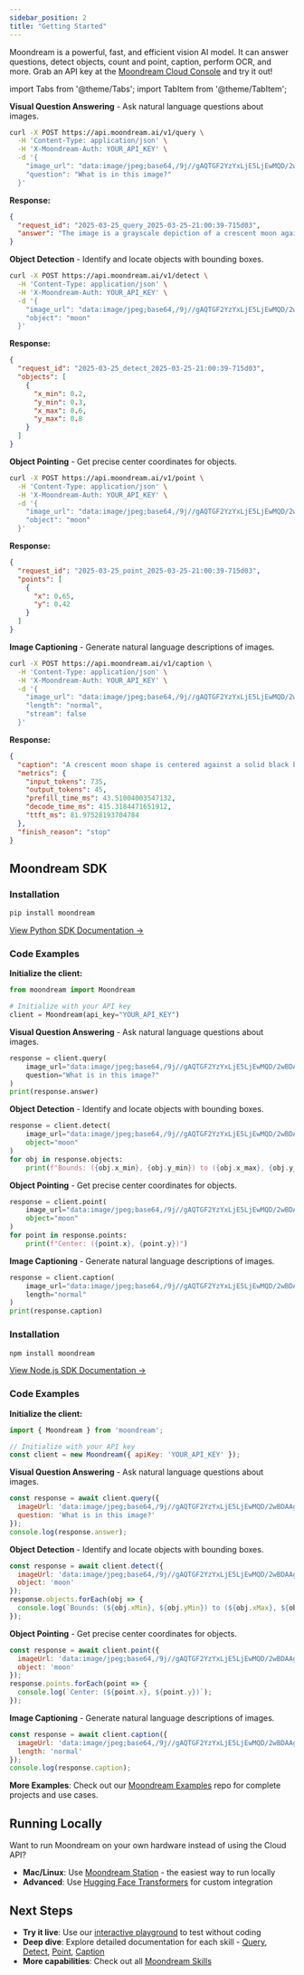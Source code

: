 ```yaml
---
sidebar_position: 2
title: "Getting Started"
---
```


Moondream is a powerful, fast, and efficient vision AI model. It can answer questions, detect objects, count and point, caption, perform OCR, and more.  Grab an API key at the [Moondream Cloud Console](https://moondream.ai/c/cloud/api-keys) and try it out!

import Tabs from '@theme/Tabs';
import TabItem from '@theme/TabItem';

<Tabs>
  <TabItem value="query" label="Query" default>

**Visual Question Answering** - Ask natural language questions about images.

```bash
curl -X POST https://api.moondream.ai/v1/query \
  -H 'Content-Type: application/json' \
  -H 'X-Moondream-Auth: YOUR_API_KEY' \
  -d '{
    "image_url": "data:image/jpeg;base64,/9j//gAQTGF2YzYxLjE5LjEwMQD/2wBDAAg+Pkk+SVVVVVVVVWRdZGhoaGRkZGRoaGhwcHCDg4NwcHBoaHBwfHyDg4+Tj4eHg4eTk5ubm7q6srLZ2eD/////xABZAAADAQEBAQAAAAAAAAAAAAAABgcFCAECAQEAAAAAAAAAAAAAAAAAAAAAEAADAAMBAQEBAAAAAAAAAAAAAQIDIREEURKBEQEAAAAAAAAAAAAAAAAAAAAA/8AAEQgAGQAZAwESAAISAAMSAP/aAAwDAQACEQMRAD8A5/PQAAABirHyVS2mUip/Pm4/vQAih9ABuRUrVLqMEALVNead7/pFgAfc+d5NLSEEAAAA/9k=",
    "question": "What is in this image?"
  }'
```

**Response:**
```json
{
  "request_id": "2025-03-25_query_2025-03-25-21:00:39-715d03",
  "answer": "The image is a grayscale depiction of a crescent moon against a black background. The moon is rendered in varying shades of gray, appearing as a smooth, curved shape with no visible craters or details."
}
```

  </TabItem>
  <TabItem value="detect" label="Detect">

**Object Detection** - Identify and locate objects with bounding boxes.

```bash
curl -X POST https://api.moondream.ai/v1/detect \
  -H 'Content-Type: application/json' \
  -H 'X-Moondream-Auth: YOUR_API_KEY' \
  -d '{
    "image_url": "data:image/jpeg;base64,/9j//gAQTGF2YzYxLjE5LjEwMQD/2wBDAAg+Pkk+SVVVVVVVVWRdZGhoaGRkZGRoaGhwcHCDg4NwcHBoaHBwfHyDg4+Tj4eHg4eTk5ubm7q6srLZ2eD/////xABZAAADAQEBAQAAAAAAAAAAAAAABgcFCAECAQEAAAAAAAAAAAAAAAAAAAAAEAADAAMBAQEBAAAAAAAAAAAAAQIDIREEURKBEQEAAAAAAAAAAAAAAAAAAAAA/8AAEQgAGQAZAwESAAISAAMSAP/aAAwDAQACEQMRAD8A5/PQAAABirHyVS2mUip/Pm4/vQAih9ABuRUrVLqMEALVNead7/pFgAfc+d5NLSEEAAAA/9k=",
    "object": "moon"
  }'
```

**Response:**
```json
{
  "request_id": "2025-03-25_detect_2025-03-25-21:00:39-715d03",
  "objects": [
    {
      "x_min": 0.2,
      "y_min": 0.3,
      "x_max": 0.6,
      "y_max": 0.8
    }
  ]
}
```

  </TabItem>
  <TabItem value="point" label="Point">

**Object Pointing** - Get precise center coordinates for objects.

```bash
curl -X POST https://api.moondream.ai/v1/point \
  -H 'Content-Type: application/json' \
  -H 'X-Moondream-Auth: YOUR_API_KEY' \
  -d '{
    "image_url": "data:image/jpeg;base64,/9j//gAQTGF2YzYxLjE5LjEwMQD/2wBDAAg+Pkk+SVVVVVVVVWRdZGhoaGRkZGRoaGhwcHCDg4NwcHBoaHBwfHyDg4+Tj4eHg4eTk5ubm7q6srLZ2eD/////xABZAAADAQEBAQAAAAAAAAAAAAAABgcFCAECAQEAAAAAAAAAAAAAAAAAAAAAEAADAAMBAQEBAAAAAAAAAAAAAQIDIREEURKBEQEAAAAAAAAAAAAAAAAAAAAA/8AAEQgAGQAZAwESAAISAAMSAP/aAAwDAQACEQMRAD8A5/PQAAABirHyVS2mUip/Pm4/vQAih9ABuRUrVLqMEALVNead7/pFgAfc+d5NLSEEAAAA/9k=",
    "object": "moon"
  }'
```

**Response:**
```json
{
  "request_id": "2025-03-25_point_2025-03-25-21:00:39-715d03",
  "points": [
    {
      "x": 0.65,
      "y": 0.42
    }
  ]
}
```

  </TabItem>
  <TabItem value="caption" label="Caption">

**Image Captioning** - Generate natural language descriptions of images.

```bash
curl -X POST https://api.moondream.ai/v1/caption \
  -H 'Content-Type: application/json' \
  -H 'X-Moondream-Auth: YOUR_API_KEY' \
  -d '{
    "image_url": "data:image/jpeg;base64,/9j//gAQTGF2YzYxLjE5LjEwMQD/2wBDAAg+Pkk+SVVVVVVVVWRdZGhoaGRkZGRoaGhwcHCDg4NwcHBoaHBwfHyDg4+Tj4eHg4eTk5ubm7q6srLZ2eD/////xABZAAADAQEBAQAAAAAAAAAAAAAABgcFCAECAQEAAAAAAAAAAAAAAAAAAAAAEAADAAMBAQEBAAAAAAAAAAAAAQIDIREEURKBEQEAAAAAAAAAAAAAAAAAAAAA/8AAEQgAGQAZAwESAAISAAMSAP/aAAwDAQACEQMRAD8A5/PQAAABirHyVS2mUip/Pm4/vQAih9ABuRUrVLqMEALVNead7/pFgAfc+d5NLSEEAAAA/9k=",
    "length": "normal",
    "stream": false
  }'
```

**Response:**
```json
{
  "caption": "A crescent moon shape is centered against a solid black background. The crescent is oriented with its convex side facing right and its concave side facing left. The image is monochromatic, with shades of gray and white. No other objects, patterns, or text are visible.",
  "metrics": {
    "input_tokens": 735,
    "output_tokens": 45,
    "prefill_time_ms": 43.51004003547132,
    "decode_time_ms": 415.3184471651912,
    "ttft_ms": 81.97528193704784
  },
  "finish_reason": "stop"
}
```

  </TabItem>
</Tabs>

## Moondream SDK

<Tabs>
  <TabItem value="python" label="Python" default>

### Installation

```bash
pip install moondream
```

[View Python SDK Documentation →](https://pypi.org/project/moondream/)

### Code Examples

**Initialize the client:**

```python
from moondream import Moondream

# Initialize with your API key
client = Moondream(api_key="YOUR_API_KEY")
```

<Tabs groupId="api-method">
  <TabItem value="query" label="Query" default>

**Visual Question Answering** - Ask natural language questions about images.

```python
response = client.query(
    image_url="data:image/jpeg;base64,/9j//gAQTGF2YzYxLjE5LjEwMQD/2wBDAAg+...",
    question="What is in this image?"
)
print(response.answer)
```

  </TabItem>
  <TabItem value="detect" label="Detect">

**Object Detection** - Identify and locate objects with bounding boxes.

```python
response = client.detect(
    image_url="data:image/jpeg;base64,/9j//gAQTGF2YzYxLjE5LjEwMQD/2wBDAAg+...",
    object="moon"
)
for obj in response.objects:
    print(f"Bounds: ({obj.x_min}, {obj.y_min}) to ({obj.x_max}, {obj.y_max})")
```

  </TabItem>
  <TabItem value="point" label="Point">

**Object Pointing** - Get precise center coordinates for objects.

```python
response = client.point(
    image_url="data:image/jpeg;base64,/9j//gAQTGF2YzYxLjE5LjEwMQD/2wBDAAg+...",
    object="moon"
)
for point in response.points:
    print(f"Center: ({point.x}, {point.y})")
```

  </TabItem>
  <TabItem value="caption" label="Caption">

**Image Captioning** - Generate natural language descriptions of images.

```python
response = client.caption(
    image_url="data:image/jpeg;base64,/9j//gAQTGF2YzYxLjE5LjEwMQD/2wBDAAg+...",
    length="normal"
)
print(response.caption)
```

  </TabItem>
</Tabs>

  </TabItem>
  <TabItem value="nodejs" label="Node.js">

### Installation

```bash
npm install moondream
```

[View Node.js SDK Documentation →](https://www.npmjs.com/package/moondream)

### Code Examples

**Initialize the client:**

```javascript
import { Moondream } from 'moondream';

// Initialize with your API key
const client = new Moondream({ apiKey: 'YOUR_API_KEY' });
```

<Tabs groupId="api-method">
  <TabItem value="query" label="Query" default>

**Visual Question Answering** - Ask natural language questions about images.

```javascript
const response = await client.query({
  imageUrl: 'data:image/jpeg;base64,/9j//gAQTGF2YzYxLjE5LjEwMQD/2wBDAAg+...',
  question: 'What is in this image?'
});
console.log(response.answer);
```

  </TabItem>
  <TabItem value="detect" label="Detect">

**Object Detection** - Identify and locate objects with bounding boxes.

```javascript
const response = await client.detect({
  imageUrl: 'data:image/jpeg;base64,/9j//gAQTGF2YzYxLjE5LjEwMQD/2wBDAAg+...',
  object: 'moon'
});
response.objects.forEach(obj => {
  console.log(`Bounds: (${obj.xMin}, ${obj.yMin}) to (${obj.xMax}, ${obj.yMax})`);
});
```

  </TabItem>
  <TabItem value="point" label="Point">

**Object Pointing** - Get precise center coordinates for objects.

```javascript
const response = await client.point({
  imageUrl: 'data:image/jpeg;base64,/9j//gAQTGF2YzYxLjE5LjEwMQD/2wBDAAg+...',
  object: 'moon'
});
response.points.forEach(point => {
  console.log(`Center: (${point.x}, ${point.y})`);
});
```

  </TabItem>
  <TabItem value="caption" label="Caption">

**Image Captioning** - Generate natural language descriptions of images.

```javascript
const response = await client.caption({
  imageUrl: 'data:image/jpeg;base64,/9j//gAQTGF2YzYxLjE5LjEwMQD/2wBDAAg+...',
  length: 'normal'
});
console.log(response.caption);
```

  </TabItem>
</Tabs>

  </TabItem>
</Tabs>

**More Examples**: Check out our [Moondream Examples](https://github.com/m87-labs/moondream-examples) repo for complete projects and use cases.

## Running Locally

Want to run Moondream on your own hardware instead of using the Cloud API?

- **Mac/Linux**: Use [Moondream Station](/station) - the easiest way to run locally
- **Advanced**: Use [Hugging Face Transformers](/advanced/transformers) for custom integration

## Next Steps

- **Try it live**: Use our [interactive playground](https://moondream.ai/c/playground) to test without coding
- **Deep dive**: Explore detailed documentation for each skill - [Query](/skills/query), [Detect](/skills/detect), [Point](/skills/point), [Caption](/skills/caption)
- **More capabilities**: Check out all [Moondream Skills](/skills/)
